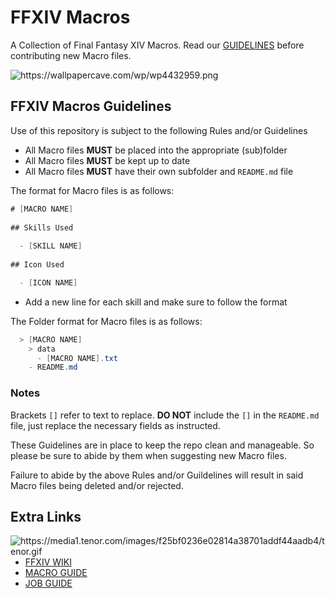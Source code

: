 
# FFXIV Macros
A Collection of Final Fantasy XIV Macros. Read our [GUIDELINES](https://github.com/phantomdev-github/FFXIV-Macros/blob/master/GUIDELINES.md) before contributing new Macro files.

<img src="https://wallpapercave.com/wp/wp4432959.png" alt="https://wallpapercave.com/wp/wp4432959.png">


## FFXIV Macros Guidelines
Use of this repository is subject to the following Rules and/or Guidelines

 - All Macro files **MUST** be placed into the appropriate (sub)folder
 - All Macro files **MUST** be kept up to date
 - All Macro files **MUST** have their own subfolder and `README.md` file


The format for Macro files is as follows:

```cs
# [MACRO NAME]
   
## Skills Used
   
  - [SKILL NAME]
  
## Icon Used

  - [ICON NAME]
```
 - Add a new line for each skill and make sure to follow the format

The Folder format for Macro files is as follows:

```cs
  > [MACRO NAME]
    > data
      - [MACRO NAME].txt
    - README.md
```
### Notes

 Brackets `[]` refer to text to replace. **DO NOT** include the `[]` in the `README.md` file, just replace the necessary fields as instructed.

These Guidelines are in place to keep the repo clean and manageable. So please be sure to abide by them when suggesting new Macro files.

Failure to abide by the above Rules and/or Guildelines will result in said Macro files being deleted and/or rejected.


## Extra Links

<img align="right" src="https://media1.tenor.com/images/f25bf0236e02814a38701addf44aadb4/tenor.gif" alt="https://media1.tenor.com/images/f25bf0236e02814a38701addf44aadb4/tenor.gif">

- [FFXIV WIKI](https://en.wikipedia.org/wiki/Final_Fantasy_XIV/)
- [MACRO GUIDE](https://ffxiv.consolegameswiki.com/wiki/Macro/)
- [JOB GUIDE](https://eu.finalfantasyxiv.com/jobguide/battle/)
